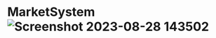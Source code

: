 # MarketSystem![Screenshot 2023-08-28 143502](https://github.com/Fabro2701/MarketSystem/assets/55029358/60c3ff13-1778-48a0-9bd8-7fc9e2563ea8)
